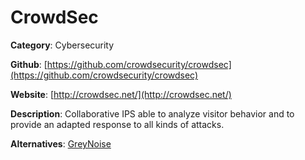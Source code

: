 
# CrowdSec

**Category**: Cybersecurity

**Github**: [https://github.com/crowdsecurity/crowdsec](https://github.com/crowdsecurity/crowdsec)

**Website**: [http://crowdsec.net/](http://crowdsec.net/)

**Description**:
Collaborative IPS able to analyze visitor behavior and to provide an adapted response to all kinds of attacks.

**Alternatives**: [GreyNoise](https://www.greynoise.io/)
